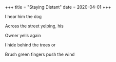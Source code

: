 +++
title = "Staying Distant"
date = 2020-04-01
+++

I hear him the dog

Across the street yelping, his

Owner yells again

I hide behind the trees or

Brush green fingers push the wind
